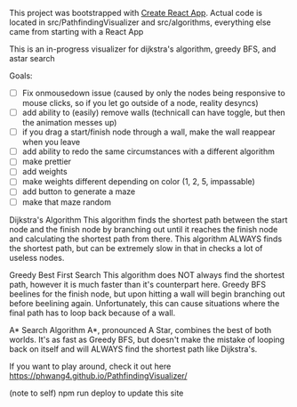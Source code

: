 This project was bootstrapped with [Create React App](https://github.com/facebook/create-react-app).
Actual code is located in src/PathfindingVisualizer and src/algorithms, everything else came from starting with a React App

This is an in-progress visualizer for dijkstra's algorithm, greedy BFS, and astar search

Goals:

- [ ] Fix onmousedown issue (caused by only the nodes being responsive to mouse clicks, so if you let go outside of a node, reality desyncs)
- [ ] add ability to (easily) remove walls (technicall can have toggle, but then the animation messes up)
- [ ] if you drag a start/finish node through a wall, make the wall reappear when you leave
- [ ] add ability to redo the same circumstances with a different algorithm
- [ ] make prettier
- [ ] add weights
- [ ] make weights different depending on color (1, 2, 5, impassable)
- [ ] add button to generate a maze
- [ ] make that maze random

Dijkstra's Algorithm
This algorithm finds the shortest path between the start node and the finish node by branching out until it reaches the finish node and calculating
the shortest path from there. This algorithm ALWAYS finds the shortest path, but can be extremely slow in that in checks a lot of useless nodes.

Greedy Best First Search
This algorithm does NOT always find the shortest path, however it is much faster than it's counterpart here.
Greedy BFS beelines for the finish node, but upon hitting a wall will begin branching out before beelining again. Unfortunately,
this can cause situations where the final path has to loop back because of a wall.

A* Search Algorithm
A*, pronounced A Star, combines the best of both worlds. It's as fast as Greedy BFS, but doesn't make the mistake of looping back on itself and will ALWAYS
find the shortest path like Dijkstra's.

If you want to play around, check it out here https://phwang4.github.io/PathfindingVisualizer/

(note to self) npm run deploy to update this site
